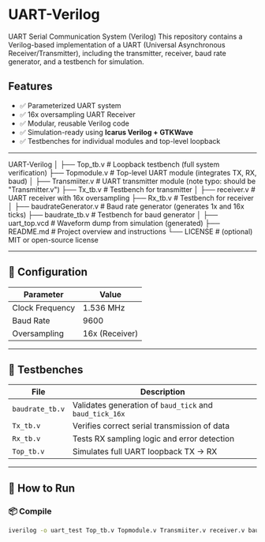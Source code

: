 # UART-Verilog
 UART Serial Communication System (Verilog) This repository contains a Verilog-based implementation of a UART (Universal Asynchronous Receiver/Transmitter), including the transmitter, receiver, baud rate generator, and a testbench for simulation.


##  Features

- ✅ Parameterized UART system
- ✅ 16x oversampling UART Receiver
- ✅ Modular, reusable Verilog code
- ✅ Simulation-ready using **Icarus Verilog + GTKWave**
- ✅ Testbenches for individual modules and top-level loopback

---

UART-Verilog
│
├── Top_tb.v              # Loopback testbench (full system verification)
├── Topmodule.v           # Top-level UART module (integrates TX, RX, baud)
│
├── Transmiiter.v         # UART transmitter module (note typo: should be "Transmitter.v")
├── Tx_tb.v               # Testbench for transmitter
│
├── receiver.v            # UART receiver with 16x oversampling
├── Rx_tb.v               # Testbench for receiver
│
├── baudrateGenerator.v   # Baud rate generator (generates 1x and 16x ticks)
├── baudrate_tb.v         # Testbench for baud generator
│
├── uart_top.vcd          # Waveform dump from simulation (generated)
├── README.md             # Project overview and instructions
└── LICENSE               # (optional) MIT or open-source license



---

## 📐 Configuration

| Parameter        | Value       |
|------------------|-------------|
| Clock Frequency  | 1.536 MHz   |
| Baud Rate        | 9600        |
| Oversampling     | 16x (Receiver) |

---

## 🧪 Testbenches

| File           | Description                                   |
|----------------|-----------------------------------------------|
| `baudrate_tb.v`| Validates generation of `baud_tick` and `baud_tick_16x` |
| `Tx_tb.v`      | Verifies correct serial transmission of data |
| `Rx_tb.v`      | Tests RX sampling logic and error detection  |
| `Top_tb.v`     | Simulates full UART loopback TX → RX        |

---

## 🧰 How to Run

### 📦 Compile
```bash
iverilog -o uart_test Top_tb.v Topmodule.v Transmiiter.v receiver.v baudrateGenerator.v
